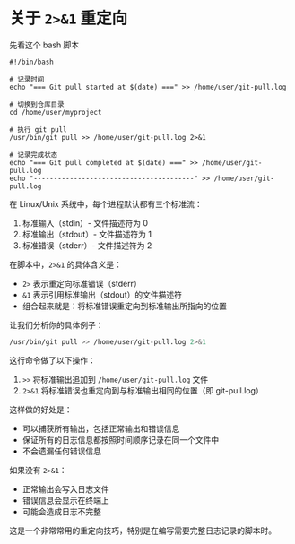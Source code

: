 # 关于 `2>&1` 重定向

先看这个 bash 脚本

```
#!/bin/bash

# 记录时间
echo "=== Git pull started at $(date) ===" >> /home/user/git-pull.log

# 切换到仓库目录
cd /home/user/myproject

# 执行 git pull
/usr/bin/git pull >> /home/user/git-pull.log 2>&1

# 记录完成状态
echo "=== Git pull completed at $(date) ===" >> /home/user/git-pull.log
echo "----------------------------------------" >> /home/user/git-pull.log
```

在 Linux/Unix 系统中，每个进程默认都有三个标准流：
1. 标准输入（stdin）- 文件描述符为 0
2. 标准输出（stdout）- 文件描述符为 1
3. 标准错误（stderr）- 文件描述符为 2

在脚本中，`2>&1` 的具体含义是：
- `2>` 表示重定向标准错误（stderr）
- `&1` 表示引用标准输出（stdout）的文件描述符
- 组合起来就是：将标准错误重定向到标准输出所指向的位置

让我们分析你的具体例子：
```bash
/usr/bin/git pull >> /home/user/git-pull.log 2>&1
```

这行命令做了以下操作：
1. `>>` 将标准输出追加到 `/home/user/git-pull.log` 文件
2. `2>&1` 将标准错误也重定向到与标准输出相同的位置（即 git-pull.log）

这样做的好处是：
- 可以捕获所有输出，包括正常输出和错误信息
- 保证所有的日志信息都按照时间顺序记录在同一个文件中
- 不会遗漏任何错误信息

如果没有 `2>&1`：
- 正常输出会写入日志文件
- 错误信息会显示在终端上
- 可能会造成日志不完整

这是一个非常常用的重定向技巧，特别是在编写需要完整日志记录的脚本时。